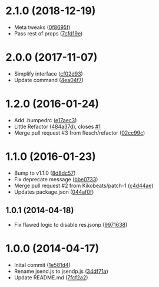 <a name="2.1.0"></a>
# 2.1.0 (2018-12-19)

* Meta tweaks ([0f8695f](https://github.com/flesch/jsendp/commit/0f8695f))
* Pass rest of props ([7cfd19e](https://github.com/flesch/jsendp/commit/7cfd19e))



<a name="2.0.0"></a>
# 2.0.0 (2017-11-07)

* Simplify interface ([cf02d93](https://github.com/flesch/jsendp/commit/cf02d93))
* Update command ([4ea04f7](https://github.com/flesch/jsendp/commit/4ea04f7))



<a name="1.2.0"></a>
# 1.2.0 (2016-01-24)


* Add .bumpedrc ([e17aec3](https://github.com/flesch/jsendp/commit/e17aec3))
* Little Refactor ([484a37d](https://github.com/flesch/jsendp/commit/484a37d)), closes [#1](https://github.com/flesch/jsendp/issues/1)
* Merge pull request #3 from flesch/refactor ([02cc99c](https://github.com/flesch/jsendp/commit/02cc99c))



<a name="1.1.0"></a>
# 1.1.0 (2016-01-23)


* Bump to v1.1.0 ([8d8dc57](https://github.com/flesch/jsendp/commit/8d8dc57))
* Fix deprecate message ([bbe0733](https://github.com/flesch/jsendp/commit/bbe0733))
* Merge pull request #2 from Kikobeats/patch-1 ([c4d44ae](https://github.com/flesch/jsendp/commit/c4d44ae))
* Updates package.json ([044af0f](https://github.com/flesch/jsendp/commit/044af0f))



<a name="1.0.1"></a>
## 1.0.1 (2014-04-18)


* Fix flawed logic to disable res.jsonp ([9971638](https://github.com/flesch/jsendp/commit/9971638))



<a name="1.0.0"></a>
# 1.0.0 (2014-04-17)


* Inital commit ([1e581d4](https://github.com/flesch/jsendp/commit/1e581d4))
* Rename jsend.js to jsendp.js ([34df71a](https://github.com/flesch/jsendp/commit/34df71a))
* Update README.md ([7fcf2a2](https://github.com/flesch/jsendp/commit/7fcf2a2))



